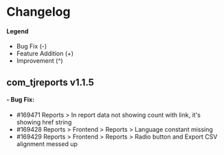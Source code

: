 # Changelog

#### Legend

- Bug Fix (-)
- Feature Addition (+)
- Improvement (^)

## com_tjreports v1.1.5

#### - Bug Fix:
- #169471 Reports > In report data not showing count with link, it's showing href string
- #169428 Reports > Frontend > Reports > Language constant missing
- #169429 Reports > Frontend > Reports > Radio button and Export CSV alignment messed up
